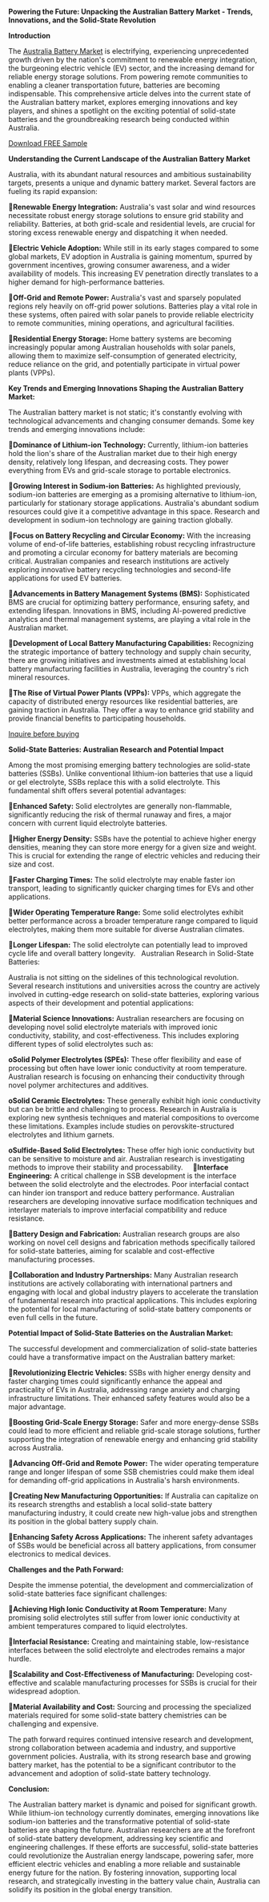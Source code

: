 **Powering the Future: Unpacking the Australian Battery Market - Trends, Innovations, and the Solid-State Revolution**

**Introduction**

The [Australia Battery Market](https://www.nextmsc.com/report/australia-battery-market) is electrifying, experiencing unprecedented growth driven by the nation's commitment to renewable energy integration, the burgeoning electric vehicle (EV) sector, and the increasing demand for reliable energy storage solutions. From powering remote communities to enabling a cleaner transportation future, batteries are becoming indispensable. This comprehensive article delves into the current state of the Australian battery market, explores emerging innovations and key players, and shines a spotlight on the exciting potential of solid-state batteries and the groundbreaking research being conducted within Australia.

[Download FREE Sample](https://www.nextmsc.com/australia-battery-market/request-sample)

**Understanding the Current Landscape of the Australian Battery Market**

Australia, with its abundant natural resources and ambitious sustainability targets, presents a unique and dynamic battery market. Several factors are fueling its rapid expansion:

**Renewable Energy Integration:** Australia's vast solar and wind resources necessitate robust energy storage solutions to ensure grid stability and reliability. Batteries, at both grid-scale and residential levels, are crucial for storing excess renewable energy and dispatching it when needed.   

**Electric Vehicle Adoption:** While still in its early stages compared to some global markets, EV adoption in Australia is gaining momentum, spurred by government incentives, growing consumer awareness, and a wider availability of models. This increasing EV penetration directly translates to a higher demand for high-performance batteries.   

**Off-Grid and Remote Power:** Australia's vast and sparsely populated regions rely heavily on off-grid power solutions. Batteries play a vital role in these systems, often paired with solar panels to provide reliable electricity to remote communities, mining operations, and agricultural facilities.

**Residential Energy Storage:** Home battery systems are becoming increasingly popular among Australian households with solar panels, allowing them to maximize self-consumption of generated electricity, reduce reliance on the grid, and potentially participate in virtual power plants (VPPs).   

**Key Trends and Emerging Innovations Shaping the Australian Battery Market:**

The Australian battery market is not static; it's constantly evolving with technological advancements and changing consumer demands. Some key trends and emerging innovations include:   

**Dominance of Lithium-ion Technology:** Currently, lithium-ion batteries hold the lion's share of the Australian market due to their high energy density, relatively long lifespan, and decreasing costs. They power everything from EVs and grid-scale storage to portable electronics.

**Growing Interest in Sodium-ion Batteries:** As highlighted previously, sodium-ion batteries are emerging as a promising alternative to lithium-ion, particularly for stationary storage applications. Australia's abundant sodium resources could give it a competitive advantage in this space. Research and development in sodium-ion technology are gaining traction globally.

**Focus on Battery Recycling and Circular Economy:** With the increasing volume of end-of-life batteries, establishing robust recycling infrastructure and promoting a circular economy for battery materials are becoming critical. Australian companies and research institutions are actively exploring innovative battery recycling technologies and second-life applications for used EV batteries.   

**Advancements in Battery Management Systems (BMS):** Sophisticated BMS are crucial for optimizing battery performance, ensuring safety, and extending lifespan. Innovations in BMS, including AI-powered predictive analytics and thermal management systems, are playing a vital role in the Australian market.   

**Development of Local Battery Manufacturing Capabilities:** Recognizing the strategic importance of battery technology and supply chain security, there are growing initiatives and investments aimed at establishing local battery manufacturing facilities in Australia, leveraging the country's rich mineral resources.   

**The Rise of Virtual Power Plants (VPPs):** VPPs, which aggregate the capacity of distributed energy resources like residential batteries, are gaining traction in Australia. They offer a way to enhance grid stability and provide financial benefits to participating households.   

[Inquire before buying](https://www.nextmsc.com/australia-battery-market/inquire-before-buying)

**Solid-State Batteries: Australian Research and Potential Impact**

Among the most promising emerging battery technologies are solid-state batteries (SSBs). Unlike conventional lithium-ion batteries that use a liquid or gel electrolyte, SSBs replace this with a solid electrolyte. This fundamental shift offers several potential advantages:   

**Enhanced Safety:** Solid electrolytes are generally non-flammable, significantly reducing the risk of thermal runaway and fires, a major concern with current liquid electrolyte batteries.   

**Higher Energy Density:** SSBs have the potential to achieve higher energy densities, meaning they can store more energy for a given size and weight. This is crucial for extending the range of electric vehicles and reducing their size and cost.   

**Faster Charging Times:** The solid electrolyte may enable faster ion transport, leading to significantly quicker charging times for EVs and other applications.   

**Wider Operating Temperature Range:** Some solid electrolytes exhibit better performance across a broader temperature range compared to liquid electrolytes, making them more suitable for diverse Australian climates.   

**Longer Lifespan:** The solid electrolyte can potentially lead to improved cycle life and overall battery longevity.   
Australian Research in Solid-State Batteries:

Australia is not sitting on the sidelines of this technological revolution. Several research institutions and universities across the country are actively involved in cutting-edge research on solid-state batteries, exploring various aspects of their development and potential applications:

**Material Science Innovations:** Australian researchers are focusing on developing novel solid electrolyte materials with improved ionic conductivity, stability, and cost-effectiveness. This includes exploring different types of solid electrolytes such as: 

**oSolid Polymer Electrolytes (SPEs):** These offer flexibility and ease of processing but often have lower ionic conductivity at room temperature. Australian research is focusing on enhancing their conductivity through novel polymer architectures and additives.   

**oSolid Ceramic Electrolytes:** These generally exhibit high ionic conductivity but can be brittle and challenging to process. Research in Australia is exploring new synthesis techniques and material compositions to overcome these limitations. Examples include studies on perovskite-structured electrolytes and lithium garnets.   

**oSulfide-Based Solid Electrolytes:** These offer high ionic conductivity but can be sensitive to moisture and air. Australian research is investigating methods to improve their stability and processability.   
  
**Interface Engineering:** A critical challenge in SSB development is the interface between the solid electrolyte and the electrodes. Poor interfacial contact can hinder ion transport and reduce battery performance. Australian researchers are developing innovative surface modification techniques and interlayer materials to improve interfacial compatibility and reduce resistance.   

**Battery Design and Fabrication:** Australian research groups are also working on novel cell designs and fabrication methods specifically tailored for solid-state batteries, aiming for scalable and cost-effective manufacturing processes.

**Collaboration and Industry Partnerships:** Many Australian research institutions are actively collaborating with international partners and engaging with local and global industry players to accelerate the translation of fundamental research into practical applications. This includes exploring the potential for local manufacturing of solid-state battery components or even full cells in the future.   

**Potential Impact of Solid-State Batteries on the Australian Market:**

The successful development and commercialization of solid-state batteries could have a transformative impact on the Australian battery market:

**Revolutionizing Electric Vehicles:** SSBs with higher energy density and faster charging times could significantly enhance the appeal and practicality of EVs in Australia, addressing range anxiety and charging infrastructure limitations. Their enhanced safety features would also be a major advantage.

**Boosting Grid-Scale Energy Storage:** Safer and more energy-dense SSBs could lead to more efficient and reliable grid-scale storage solutions, further supporting the integration of renewable energy and enhancing grid stability across Australia.

**Advancing Off-Grid and Remote Power:** The wider operating temperature range and longer lifespan of some SSB chemistries could make them ideal for demanding off-grid applications in Australia's harsh environments.

**Creating New Manufacturing Opportunities:** If Australia can capitalize on its research strengths and establish a local solid-state battery manufacturing industry, it could create new high-value jobs and strengthen its position in the global battery supply chain.   

**Enhancing Safety Across Applications:** The inherent safety advantages of SSBs would be beneficial across all battery applications, from consumer electronics to medical devices.

**Challenges and the Path Forward:**

Despite the immense potential, the development and commercialization of solid-state batteries face significant challenges:

**Achieving High Ionic Conductivity at Room Temperature:** Many promising solid electrolytes still suffer from lower ionic conductivity at ambient temperatures compared to liquid electrolytes.

**Interfacial Resistance:** Creating and maintaining stable, low-resistance interfaces between the solid electrolyte and electrodes remains a major hurdle.   

**Scalability and Cost-Effectiveness of Manufacturing:** Developing cost-effective and scalable manufacturing processes for SSBs is crucial for their widespread adoption.   

**Material Availability and Cost:** Sourcing and processing the specialized materials required for some solid-state battery chemistries can be challenging and expensive.   

The path forward requires continued intensive research and development, strong collaboration between academia and industry, and supportive government policies. Australia, with its strong research base and growing battery market, has the potential to be a significant contributor to the advancement and adoption of solid-state battery technology.   

**Conclusion:**

The Australian battery market is dynamic and poised for significant growth. While lithium-ion technology currently dominates, emerging innovations like sodium-ion batteries and the transformative potential of solid-state batteries are shaping the future. Australian researchers are at the forefront of solid-state battery development, addressing key scientific and engineering challenges. If these efforts are successful, solid-state batteries could revolutionize the Australian energy landscape, powering safer, more efficient electric vehicles and enabling a more reliable and sustainable energy future for the nation. By fostering innovation, supporting local research, and strategically investing in the battery value chain, Australia can solidify its position in the global energy transition.  

